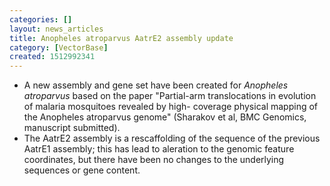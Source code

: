 ```yaml
---
categories: []
layout: news_articles
title: Anopheles atroparvus AatrE2 assembly update
category: [VectorBase]
created: 1512992341
---
```

<ul>

<li> A new assembly and gene set have been created for <i>Anopheles atroparvus</i> based on the paper "Partial-arm translocations in evolution of malaria mosquitoes revealed by high- coverage physical mapping of the Anopheles atroparvus genome" (Sharakov et al, BMC Genomics, manuscript submitted). </li>

<li>The AatrE2 assembly is a rescaffolding of the sequence of the previous AatrE1 assembly; this has lead to aleration to the genomic feature coordinates, but there have been no changes to the underlying sequences or gene content.</li>

</ul>
